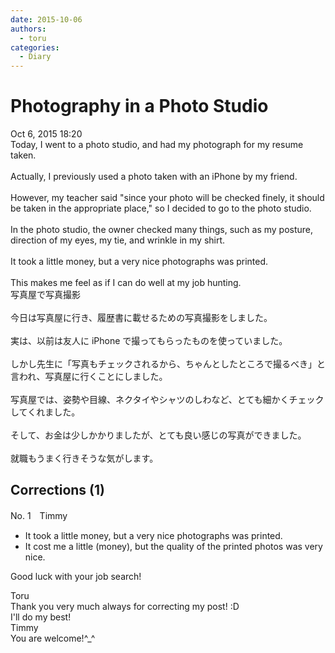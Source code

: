 ```yaml
---
date: 2015-10-06
authors:
  - toru
categories:
  - Diary
---
```


<h1 id="subject_show">Photography in a Photo Studio</h1>
<div class="date">Oct 6, 2015 18:20</div>
<div id="post"><div id="body_show_ori">
Today, I went to a photo studio, and had my photograph for my resume taken.<br/><br/>Actually, I previously used a photo taken with an iPhone by my friend.<br/><br/>However, my teacher said "since your photo will be checked finely, it should be taken in the appropriate place," so I decided to go to the photo studio.<br/><br/>In the photo studio, the owner checked many things, such as my posture, direction of my eyes, my tie, and wrinkle in my shirt.<br/><br/>It took a little money, but a very nice photographs was printed.<br/><br/>This makes me feel as if I can do well at my job hunting.
</div></div>

<!-- more -->

<div id="post_ja"><div id="body_show_mo">
写真屋で写真撮影<br/><br/>今日は写真屋に行き、履歴書に載せるための写真撮影をしました。<br/><br/>実は、以前は友人に iPhone で撮ってもらったものを使っていました。<br/><br/>しかし先生に「写真もチェックされるから、ちゃんとしたところで撮るべき」と言われ、写真屋に行くことにしました。<br/><br/>写真屋では、姿勢や目線、ネクタイやシャツのしわなど、とても細かくチェックしてくれました。<br/><br/>そして、お金は少しかかりましたが、とても良い感じの写真ができました。<br/><br/>就職もうまく行きそうな気がします。
</div></div>

## Corrections (1)
<div id="block"><div class="first_name"> No. 1　<span class="just_name">Timmy</span></div><div id="block2">
<ul class="correction_field">
<li class="incorrect">It took a little money, but a very nice photographs was printed.</li>
<li class="corrected correct">
It <span class="f_blue">cost me</span> a little (money), but <span class="f_blue">the quality</span> <span class="f_blue">of the</span> printed photos was very nice.
</li>
</ul>
<p class="comment_small">
 Good luck with your job search!
</p>

</div><div class="name"><span class="just_name">Toru</span><br>
Thank you  very much always for correcting my post! :D<br/>I'll do my best!
</div>
<div class="name"><span class="just_name">Timmy</span><br>
You are welcome!^_^
</div>
</div>
